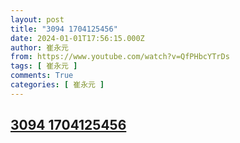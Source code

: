 ```yaml
---
layout: post
title: "3094 1704125456"
date: 2024-01-01T17:56:15.000Z
author: 崔永元
from: https://www.youtube.com/watch?v=QfPHbcYTrDs
tags: [ 崔永元 ]
comments: True
categories: [ 崔永元 ]
---
```

<!--1704131775000-->
[3094 1704125456](https://www.youtube.com/watch?v=QfPHbcYTrDs)
------

<div>

</div>

